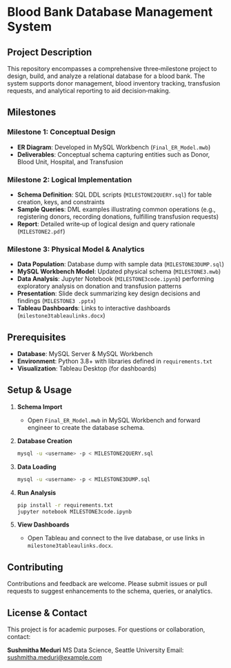 # Blood Bank Database Management System

## Project Description

This repository encompasses a comprehensive three‑milestone project to design, build, and analyze a relational database for a blood bank. The system supports donor management, blood inventory tracking, transfusion requests, and analytical reporting to aid decision‑making.

## Milestones

### Milestone 1: Conceptual Design

* **ER Diagram**: Developed in MySQL Workbench (`Final_ER_Model.mwb`)
* **Deliverables**: Conceptual schema capturing entities such as Donor, Blood Unit, Hospital, and Transfusion

### Milestone 2: Logical Implementation

* **Schema Definition**: SQL DDL scripts (`MILESTONE2QUERY.sql`) for table creation, keys, and constraints
* **Sample Queries**: DML examples illustrating common operations (e.g., registering donors, recording donations, fulfilling transfusion requests)
* **Report**: Detailed write‑up of logical design and query rationale (`MILESTONE2.pdf`)

### Milestone 3: Physical Model & Analytics

* **Data Population**: Database dump with sample data (`MILESTONE3DUMP.sql`)
* **MySQL Workbench Model**: Updated physical schema (`MILESTONE3.mwb`)
* **Data Analysis**: Jupyter Notebook (`MILESTONE3code.ipynb`) performing exploratory analysis on donation and transfusion patterns
* **Presentation**: Slide deck summarizing key design decisions and findings (`MILESTONE3 .pptx`)
* **Tableau Dashboards**: Links to interactive dashboards (`milestone3tableaulinks.docx`)

## Prerequisites

* **Database**: MySQL Server & MySQL Workbench
* **Environment**: Python 3.8+ with libraries defined in `requirements.txt`
* **Visualization**: Tableau Desktop (for dashboards)

## Setup & Usage

1. **Schema Import**

   * Open `Final_ER_Model.mwb` in MySQL Workbench and forward engineer to create the database schema.
2. **Database Creation**

   ```bash
   mysql -u <username> -p < MILESTONE2QUERY.sql
   ```
3. **Data Loading**

   ```bash
   mysql -u <username> -p < MILESTONE3DUMP.sql
   ```
4. **Run Analysis**

   ```bash
   pip install -r requirements.txt
   jupyter notebook MILESTONE3code.ipynb
   ```
5. **View Dashboards**

   * Open Tableau and connect to the live database, or use links in `milestone3tableaulinks.docx`.

## Contributing

Contributions and feedback are welcome. Please submit issues or pull requests to suggest enhancements to the schema, queries, or analytics.

## License & Contact

This project is for academic purposes. For questions or collaboration, contact:

**Sushmitha Meduri**
MS Data Science, Seattle University
Email: [sushmitha.meduri@example.com](mailto:sushmitha.meduri@example.com)
